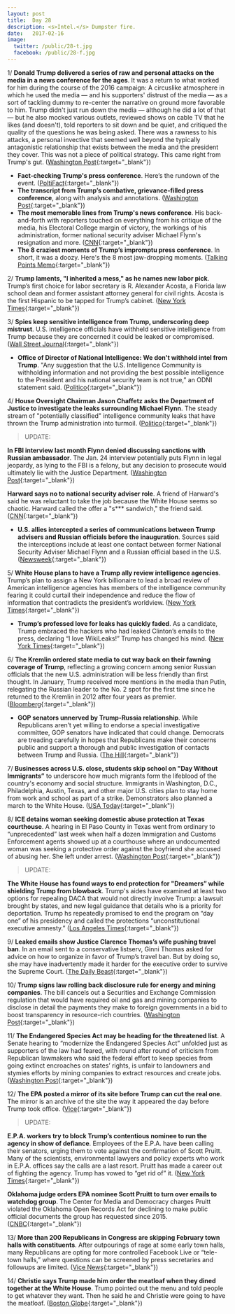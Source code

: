 ```yaml
---
layout: post
title:  Day 28
description: <s>Intel.</s> Dumpster fire.
date:   2017-02-16
image:
  twitter: /public/28-t.jpg
  facebook: /public/28-f.jpg
---
```



1/ **Donald Trump delivered a series of raw and personal attacks on the media in a news conference for the ages**. It was a return to what worked for him during the course of the 2016 campaign: A circuslike atmosphere in which he used the media — and his supporters' distrust of the media — as a sort of tackling dummy to re-center the narrative on ground more favorable to him. Trump didn't just run down the media — although he did a lot of that — but he also mocked various outlets, reviewed shows on cable TV that he likes (and doesn't), told reporters to sit down and be quiet, and critiqued the quality of the questions he was being asked. There was a rawness to his attacks, a personal invective that seemed well beyond the typically antagonistic relationship that exists between the media and the president they cover. This was not a piece of political strategy. This came right from Trump's gut. ([Washington Post](https://www.washingtonpost.com/news/the-fix/wp/2017/02/16/donald-trump-delivers-a-series-of-raw-and-wild-attacks-on-the-media-in-a-press-conference-for-the-ages/){:target="_blank"}) 

* **Fact-checking Trump's press conference**. Here’s the rundown of the event. ([PoltiFact](http://www.politifact.com/truth-o-meter/article/2017/feb/16/fact-checking-donald-trumps-press-conference/){:target="_blank"}) 
* **The transcript from Trump’s combative, grievance-filled press conference**, along with analysis and annotations. ([Washington Post](https://www.washingtonpost.com/news/the-fix/wp/2017/02/16/donald-trumps-grievance-filled-press-conference-annotated/){:target="_blank"}) 
* **The most memorable lines from Trump's news conference**. His back-and-forth with reporters touched on everything from his critique of the media, his Electoral College margin of victory, the workings of his administration, former national security adviser Michael Flynn's resignation and more. ([CNN](http://www.cnn.com/2017/02/16/politics/most-memorable-lines-donald-trump/index.html){:target="_blank"}) 
* **The 8 craziest moments of Trump’s impromptu press conference**. In short, it was a doozy. Here's the 8 most jaw-dropping moments. ([Talking Points Memo](http://talkingpointsmemo.com/dc/craziest-moments-trump-press-conference-leaks-russia){:target="_blank"}) 

2/ **Trump laments, "I inherited a mess," as he names new labor pick**. Trump’s first choice for labor secretary is R. Alexander Acosta, a Florida law school dean and former assistant attorney general for civil rights. Acosta is the first Hispanic to be tapped for Trump’s cabinet. ([New York Times](https://www.nytimes.com/2017/02/16/us/politics/alexander-acosta-labor-secretary-trump.html){:target="_blank"}) 

3/ **Spies keep sensitive intelligence from Trump, underscoring deep mistrust**. U.S. intelligence officials have withheld sensitive intelligence from Trump because they are concerned it could be leaked or compromised. ([Wall Street Journal](https://www.wsj.com/articles/spies-keep-intelligence-from-donald-trump-1487209351){:target="_blank"}) 

* **Office of Director of National Intelligence: We don't withhold intel from Trump**. "Any suggestion that the U.S. Intelligence Community is withholding information and not providing the best possible intelligence to the President and his national security team is not true,” an ODNI statement said. ([Politico](http://www.politico.com/story/2017/02/office-director-national-intelligence-trump-intel-wsj-235080){:target="_blank"}) 

4/ **House Oversight Chairman Jason Chaffetz asks the Department of Justice to investigate the leaks surrounding Michael Flynn**. The steady stream of "potentially classified" intelligence community leaks that have thrown the Trump administration into turmoil. ([Politico](http://www.politico.com/story/2017/02/chaffetz-leaks-michael-flynn-235079){:target="_blank"}) 

> UPDATE:
>
**In FBI interview last month Flynn denied discussing sanctions with Russian ambassador**. The Jan. 24 interview potentially puts Flynn in legal jeopardy, as lying to the FBI is a felony, but any decision to prosecute would ultimately lie with the Justice Department. ([Washington Post](https://www.washingtonpost.com/world/national-security/flynn-in-fbi-interview-denied-discussing-sanctions-with-russian-ambassador/2017/02/16/e3e1e16a-f3d5-11e6-8d72-263470bf0401_story.html){:target="_blank"}) 
>
**Harward says no to national security adviser role**. A friend of Harward's said he was reluctant to take the job because the White House seems so chaotic. Harward called the offer a "s*** sandwich," the friend said. ([CNN](http://www.cnn.com/2017/02/16/politics/harward-says-no-to-national-security-adviser-role/){:target="_blank"}) 

* **U.S. allies intercepted a series of communications between Trump advisers and Russian officials before the inauguration**. Sources said the interceptions include at least one contact between former National Security Adviser Michael Flynn and a Russian official based in the U.S. ([Newsweek](http://www.newsweek.com/allies-intercept-russia-trump-adviser-communications-557283){:target="_blank"}) 

5/ **White House plans to have a Trump ally review intelligence agencies**. Trump’s plan to assign a New York billionaire to lead a broad review of American intelligence agencies has members of the intelligence community fearing it could curtail their independence and reduce the flow of information that contradicts the president’s worldview. ([New York Times](https://www.nytimes.com/2017/02/15/us/politics/trump-intelligence-agencies-stephen-feinberg.html){:target="_blank"}) 

* **Trump’s professed love for leaks has quickly faded**. As a candidate, Trump embraced the hackers who had leaked Clinton’s emails to the press, declaring “I love WikiLeaks!” Trump has changed his mind. ([New York Times](https://www.nytimes.com/2017/02/15/us/politics/leaks-donald-trump.html){:target="_blank"}) 

6/ **The Kremlin ordered state media to cut way back on their fawning coverage of Trump**, reflecting a growing concern among senior Russian officials that the new U.S. administration will be less friendly than first thought. In January, Trump received more mentions in the media than Putin, relegating the Russian leader to the No. 2 spot for the first time since he returned to the Kremlin in 2012 after four years as premier. ([Bloomberg](https://www.bloomberg.com/politics/articles/2017-02-16/kremlin-said-to-tell-media-to-cut-back-on-fawning-trump-coverage){:target="_blank"}) 

* **GOP senators unnerved by Trump-Russia relationship**. While Republicans aren’t yet willing to endorse a special investigative committee, GOP senators have indicated that could change. Democrats are treading carefully in hopes that Republicans make their concerns public and support a thorough and public investigation of contacts between Trump and Russia. ([The Hill](http://thehill.com/homenews/senate/319800-gop-senators-unnerved-by-trump-russia-relationship){:target="_blank"}) 

7/ **Businesses across U.S. close, students skip school on "Day Without Immigrants”** to underscore how much migrants form the lifeblood of the country's economy and social structure. Immigrants in Washington, D.C., Philadelphia, Austin, Texas, and other major U.S. cities plan to stay home from work and school as part of a strike. Demonstrators also planned a march to the White House. ([USA Today](http://www.usatoday.com/story/news/nation/2017/02/16/a-day-without-immigrants-strike/97965460/){:target="_blank"}) 

8/ **ICE detains woman seeking domestic abuse protection at Texas courthouse**. A hearing in El Paso County in Texas went from ordinary to “unprecedented” last week when half a dozen Immigration and Customs Enforcement agents showed up at a courthouse where an undocumented woman was seeking a protective order against the boyfriend she accused of abusing her. She left under arrest. ([Washington Post](https://www.washingtonpost.com/news/morning-mix/wp/2017/02/16/this-is-really-unprecedented-ice-detains-woman-seeking-domestic-abuse-protection-at-texas-courthouse/){:target="_blank"}) 

> UPDATE:
>
**The White House has found ways to end protection for "Dreamers” while shielding Trump from blowback**. Trump's aides have examined at least two options for repealing DACA that would not directly involve Trump: a lawsuit brought by states, and new legal guidance that details who is a priority for deportation. Trump hs repeatedly promised to end the program on “day one” of his presidency and called the protections “unconstitutional executive amnesty.” ([Los Angeles Times](http://www.latimes.com/politics/la-na-pol-trump-daca-20170216-story.html){:target="_blank"}) 

9/ **Leaked emails show Justice Clarence Thomas’s wife pushing travel ban**. In an email sent to a conservative listserv, Ginni Thomas asked for advice on how to organize in favor of Trump’s travel ban. But by doing so, she may have inadvertently made it harder for the executive order to survive the Supreme Court. ([The Daily Beast](http://www.thedailybeast.com/articles/2017/02/16/leaked-emails-show-justice-clarence-thomas-s-wife-pushing-travel-ban.html){:target="_blank"}) 

10/ **Trump signs law rolling back disclosure rule for energy and mining companies**. The bill cancels out a Securities and Exchange Commission regulation that would have required oil and gas and mining companies to disclose in detail the payments they make to foreign governments in a bid to boost transparency in resource-rich countries. ([Washington Post](https://www.washingtonpost.com/business/economy/trump-signs-law-rolling-back-disclosure-rule-for-energy-and-mining-companies/2017/02/14/ccd93e90-f2cd-11e6-b9c9-e83fce42fb61_story.html){:target="_blank"}) 

11/ **The Endangered Species Act may be heading for the threatened list**. A Senate hearing to “modernize the Endangered Species Act” unfolded just as supporters of the law had feared, with round after round of criticism from Republican lawmakers who said the federal effort to keep species from going extinct encroaches on states’ rights, is unfair to landowners and stymies efforts by mining companies to extract resources and create jobs. ([Washington Post](https://www.washingtonpost.com/news/energy-environment/wp/2017/02/15/the-endangered-species-act-may-be-heading-for-the-threatened-list-this-hearing-confirmed-it/){:target="_blank"}) 

12/ **The EPA posted a mirror of its site before Trump can cut the real one**. The mirror is an archive of the site the way it appeared the day before Trump took office. ([Vice](https://www.vice.com/en_us/article/the-epa-posted-a-mirror-of-its-website-before-trump-can-gut-the-real-one-vgtrn){:target="_blank"}) 

> UPDATE:
>
**E.P.A. workers try to block Trump’s contentious nominee to run the agency in show of defiance**. Employees of the E.P.A. have been calling their senators, urging them to vote against the confirmation of Scott Pruitt. Many of the scientists, environmental lawyers and policy experts who work in E.P.A. offices say the calls are a last resort. Pruitt has made a career out of fighting the agency. Trump has vowed to “get rid of” it. ([New York Times](https://www.nytimes.com/2017/02/16/us/politics/scott-pruitt-environmental-protection-agency.html){:target="_blank"}) 
>
**Oklahoma judge orders EPA nominee Scott Pruitt to turn over emails to watchdog group**. The Center for Media and Democracy charges Pruitt violated the Oklahoma Open Records Act for declining to make public official documents the group has requested since 2015. ([CNBC](http://www.cnbc.com/2017/02/16/judge-holds-hearing-on-whether-epa-nominee-violated-transparency-law.html){:target="_blank"}) 

13/ **More than 200 Republicans in Congress are skipping February town halls with constituents**. After outpourings of rage at some early town halls, many Republicans are opting for more controlled Facebook Live or “tele-town halls,” where questions can be screened by press secretaries and followups are limited. ([Vice News](https://news.vice.com/story/more-than-200-republicans-in-congress-are-skipping-february-town-halls-with-constituents){:target="_blank"}) 

14/ **Christie says Trump made him order the meatloaf when they dined together at the White House**. Trump pointed out the menu and told people to get whatever they want. Then he said he and Christie were going to have the meatloaf. ([Boston Globe](http://www.bostonglobe.com/news/politics/2017/02/16/christie-says-trump-made-him-order-meatloaf-meal-together/ocBdUJgphM8lK10xWM6TkJ/story.html){:target="_blank"}) 